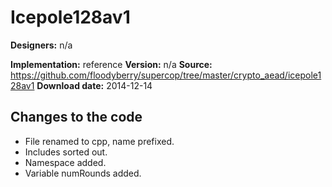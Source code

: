 # Icepole128av1

**Designers:** n/a

**Implementation:** reference
**Version:** n/a
**Source:** https://github.com/floodyberry/supercop/tree/master/crypto_aead/icepole128av1
**Download date:** 2014-12-14

## Changes to the code

* File renamed to cpp, name prefixed.
* Includes sorted out.
* Namespace added.
* Variable numRounds added.
